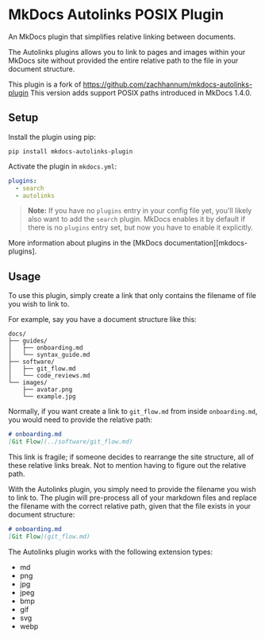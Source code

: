 # MkDocs Autolinks POSIX Plugin

An MkDocs plugin that simplifies relative linking between documents.

The Autolinks plugins allows you to link to pages and images within your MkDocs site without provided the entire relative path to the file in your document structure.

This plugin is a fork of https://github.com/zachhannum/mkdocs-autolinks-plugin
This version adds support POSIX paths introduced in MkDocs 1.4.0.

## Setup

Install the plugin using pip:

`pip install mkdocs-autolinks-plugin`

Activate the plugin in `mkdocs.yml`:
```yaml
plugins:
  - search
  - autolinks 
```

> **Note:** If you have no `plugins` entry in your config file yet, you'll likely also want to add the `search` plugin. MkDocs enables it by default if there is no `plugins` entry set, but now you have to enable it explicitly.

More information about plugins in the [MkDocs documentation][mkdocs-plugins].


## Usage

To use this plugin, simply create a link that only contains the filename of file you wish to link to.

For example, say you have a document structure like this:

```
docs/
├── guides/
│   ├── onboarding.md
│   └── syntax_guide.md
├── software/
│   ├── git_flow.md
│   └── code_reviews.md
└── images/
    ├── avatar.png
    └── example.jpg
```

Normally, if you want create a link to `git_flow.md` from inside `onboarding.md`, you would need to provide the relative path:

```markdown
# onboarding.md
[Git Flow](../software/git_flow.md)
```

This link is fragile; if someone decides to rearrange the site structure, all of these relative links break. Not to mention having to figure out the relative path.

With the Autolinks plugin, you simply need to provide the filename you wish to link to. The plugin will pre-process all of your markdown files and replace the filename with the correct relative path, given that the file exists in your document structure:

```markdown
# onboarding.md
[Git Flow](git_flow.md)
```

The Autolinks plugin works with the following extension types:

* md
* png
* jpg
* jpeg
* bmp
* gif
* svg
* webp
